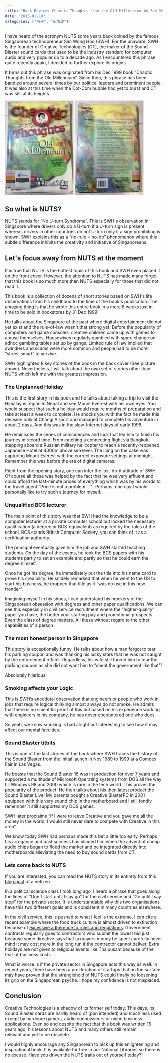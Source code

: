 ```yaml
---
title: "Book Review: Chaotic Thoughts from the Old Millennium by Sim Wong Hoo"
date: "2015-02-10"
categories: ["书评", "新加玻"]
---
```


I have heard of the acronym NUTS some years back coined by the famous Singaporean technopreneur Sim Wong Hoo (SWH). For the unaware, SWH is the founder of Creative Technologies (CT), the maker of the Sound Blaster sound cards that used to be the industry standard for computer audio and very popular up to a decade ago. As I encountered this phrase quite recently again, I decided to further explore its origins.

It turns out this phrase was originated from his Dec 1999 book “Chaotic Thoughts from the Old Millennium”. Since then, this phrase has been bandied around several times by our political leaders and prominent people. It was also at this time when the Dot-Com bubble had yet to burst and CT was still at its heights.

[![Chaotic Thoughts from the Old Millennium front](images/Chaotic-Thoughts-from-the-Old-Millennium-front-219x300.jpg)](images/Chaotic-Thoughts-from-the-Old-Millennium-front.jpg) [![Chaotic Thoughts from the Old Millennium back](images/Chaotic-Thoughts-from-the-Old-Millennium-back-220x300.jpg)](images/Chaotic-Thoughts-from-the-Old-Millennium-back.jpg)
<!--more-->
## So what is NUTS?

NUTS stands for “No U-turn Syndrome”. This is SWH's observation in Singapore where drivers only do a U-turn if a U-turn sign is present whereas drivers in other countries do not U-turn only if a sign prohibiting is shown. SWH explains this as a “no-rule = no-do” phenomenon where this subtle difference inhibits the creativity and initiative of Singaporeans.

## Let's focus away from NUTS at the moment

It is true that NUTS is the hottest topic of this book and SWH even placed it on the front cover. However, the attention to NUTS has made many forget that this book is so much more than NUTS especially for those that did not read it.

This book is a collection of dozens of short stories based on SWH's life observations from his childhood to the time of the book's publication. The amazing thing is that he wrote this entire book in a mere 6 weeks just in time to be sold in bookstores by 31 Dec 1999!

He talks about the Singapore of the past where digital entertainment did not yet exist and the rule-of-law wasn't that strong yet. Before the popularity of computers and game consoles, creative children came up with games to amuse themselves. Housewives regularly gambled with spare change on adhoc gambling tables set up by gangs. Limited rule of law implied that swindlers and scams were more common and people had to be more “street-smart” to survive.

SWH highlighted 8 key stories of the book in the back cover (See picture above). Nevertheless, I will talk about the own set of stories other than NUTS which left me with the greatest impression.

### The Unplanned Holiday

This is the first story in his book and he talks about taking a trip to visit the Himalayas region in Nepal and see Mount Everest with his own eyes. You would suspect that such a holiday would require months of preparation and take at least a week to complete. He shocks you with the fact he made this decision only at Changi Airport and managed to complete his adventure in about 2 days. And this was in the slow-Internet days of early 1996.

He reminisces the series of coincidences and luck that led him to finish his journey in record time. From catching a connecting flight via Bangkok, stepping aboard a Russian military helicopter to reach a recently-reopened Japanese Hotel at 4000m above sea level. The icing on the cake was capturing Mount Everest with the correct exposure settings at midnight. Remember this was before the era of digital cameras.

Right from the opening story, one can infer the just-do-it attitude of SWH. Of course all these was helped by the fact that he was very affluent and could afford the last-minute prices of everything which was by his words to the travel agent “Price is not a problem....”.  Perhaps, one day I would personally like to try such a journey for myself.

### Unqualified BCS lecturer

The main point of this story was that SWH had the knowledge to be a computer lecturer at a private computer school but lacked the necessary qualification (a degree or BCS-equivalent) as required by the rules of the school. BCS stands British Computer Society, you can think of it as a certification authority.

The principal eventually gave him the job and SWH started teaching students. On the day of the exams, he took the BCS papers with his students partly to set an example and partly so that he could earn the degree himself.

Once he got his degree, he immediately put the title into his name card to prove his credibility. He snidely remarked that when he went to the US to start his business, he dropped that title as it “was no use in this new frontier”.

Imagining myself in his shoes, I can understand his mockery of the Singaporean obsession with degrees and other paper qualifications. We can see this especially in civil service recruitment where the “higher-quality” paper you have, the better your starting pay and promotional prospects. Even the class of degree matters. All these without regard to the other capabilities of a person.

### The most honest person in Singapore

This story is exceptionally funny. He talks about how a man forgot to tear his parking coupon and was thanking his lucky stars that he was not caught by the enforcement officer. Regardless, his wife still forced him to tear the parking coupon as she did not want him to “cheat the government like that”!

Absolutely hilarious!

### Smoking affects your Logic

This is SWH’s anecdotal observation that engineers or people who work in jobs that require logical thinking almost always do not smoke. He admits that there is no scientific proof of this but based on his experience working with engineers in his company, he has never encountered one who does.

So yeah, we know smoking is bad alright but interesting to see how it may affect our mental faculties.

### Sound Blaster titbits

This is one of the last stories of the book where SWH traces the history of the Sound Blaster from the initial launch in Nov 1989 to 1999 at a Comdex Fair in Las Vegas.

He boasts that the Sound Blaster 16 was in production for over 7 years and supported a multitude of Microsoft Operating systems from DOS all the way till Windows 98 and 2000 which is rare in the tech world. This proves the popularity of the product. He then talks about his then latest product the Sound Blaster Live! My parents bought a Creative BlasterPC in 2001 equipped with this very sound chip in the motherboard and I still fondly remember it still supported my DOS games.

SWH later proclaims “If I were to leave Creative and you gave me all the money in the world, I would still never dare to compete with Creative in this area”.

We know today SWH had perhaps made this bet a little too early. Perhaps his arrogance and past success has blinded him when the advent of cheap audio chips began to flood the market and be integrated directly into motherboards alleviating the need to buy sound cards from CT.

### Lets come back to NUTS

If you are interested, you can read the NUTS story in its entirety from this [blog post](http://singaporeelection.blogspot.sg/2006/06/no-u-turn-syndrome-nuts.html) of a netizen.

In a political science class I took long ago, I heard a phrase that goes along the lines of “Don't start until I say go” for the civil service and “Go until I say stop” for the private sector. It is understandable why this two organisations have this two different goals and is consistent in many countries elsewhere.

In the civil service, this is pushed to what I feel is the extreme. I can cite a recent example where the food truck culture is almost driven to extinction because of [excessive adherence to rules and regulations](http://mothership.sg/2014/03/bureaucratic-red-tape-restrictive-regulations-killing-food-truck-culture-in-spore/). Government contracts regularly goes to contractors who submit the lowest bid just because some directive says that taxpayers money be spent carefully never mind it may cost more in the long run if the contractor cannot deliver. Extra holidays are not given to religious events like Thaipusam because of the fear of business costs.

What is worse is if the private sector in Singapore acts this way as well. In recent years, there have been a proliferation of startups that on the surface may have proven that the stranglehold of NUTS could finally be loosening its grip on the Singaporean psyche. I hope my confidence is not misplaced.

## Conclusion

Creative Technologies is a shadow of its former self today. This days, its Sound Blaster cards are hardly heard of (pun intended) and much less used except by hardcore gamers, audio connoisseurs or niche business applications. Even so and despite the fact that this book was written 15 years ago, his lessons about NUTS and many others still remain relevant and yet to be obsolete.

I would highly encourage any Singaporean to pick up this enlightening and inspirational book. It is available for free in our National Libraries so there is no excuse. Have you driven the NUTS traits out of yourself today?
